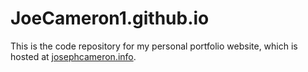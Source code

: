# JoeCameron1.github.io
This is the code repository for my personal portfolio website, which is hosted at [josephcameron.info](https://josephcameron.info).
